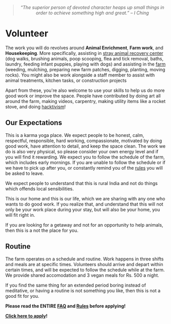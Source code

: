 <!--

Title: Volunteer

-->

> <center><i>“The superior person of devoted character heaps up small things in order to achieve something high and great.” – I Ching</i></center>


<div class="youtube-player" data-id="dJL3PWM6Dng"></div>

Volunteer
=========

<!--
We provide accomodation and 3 vegan meals in exchange for 36 hours of work every week. You work 6 hours for 6 days and get one day off each week. The day you arrive is your first day off. We ask for a minimum 2 week commitment. If for any reason you can't commit to this, and want a flexible schedule you will need to pay Rs. 500 per night to cover your accomodation and meals.
-->

The work you will do revolves around **Animal Enrichment**, **Farm work**, and **Housekeeping**. More specifically, assisting in [stray animal recovery center](/?p=recovery) (dog walks, brushing animals, poop scooping, flea and tick removal, baths, laundry, feeding infant puppies, playing with dogs) and assisting in the [farm](/?p=farm) (weeding, mulching, preparing new farm patches, digging, planting, moving rocks). You might also be work alongside a staff member to assist with animal treatments, kitchen tasks, or construction projects

Apart from these, you're also welcome to use your skills to help us do more good work or improve the space. People have contributed by doing art all around the farm, making videos, carpentry, making utility items like a rocket stove, and doing [hacktivism](/?p=hacktivism)!


Our Expectations
---------

This is a karma yoga place. We expect people to be honest, calm, respectful, responsible, hard working, compassionate, motivated by doing good work, have attention to detail, and keep the space clean. The work we do is also very physical, so please consider your own energy level and if you will find it rewarding. We expect you to follow the schedule of the farm, which includes early mornings. If you are unable to follow the schedule or if we have to pick up after you, or constantly remind you of the [rules](/?p=rules) you will be asked to leave.

We expect people to understand that this is rural India and not do things which offends local sensibilities.

This is our home and this is our life, which we are sharing with any one who wants to do good work. If you realize that, and understand that this will not only be your work place during your stay, but will also be your home, you will fit right in.

If you are looking for a getaway and not for an opportunity to help animals, then this is a not the place for you.

Routine
-----------
The farm operates on a schedule and routine. Work happens in three shifts and meals are at specific times. Volunteers should arrive and depart within certain times, and will be expected to follow the schedule while at the farm. We provide shared accomodation and 3 vegan meals for Rs. 500 a night.

If you find the same thing for an extended period boring instead of meditative, or having a routine is not something you like, then this is not a good fit for you.

**Please read the ENTIRE [FAQ](/?p=faq) and [Rules](/?p=rules) before applying!**

**[Click here to apply](http://goo.gl/forms/OfgsmbFF4Iu7eagS2)!** 


<!--

[teaching kids in the village](/?p=village), and

why do it, what to expect, our expecations!

-->
